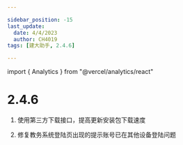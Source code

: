 ```yaml
---

sidebar_position: -15
last_update:
  date: 4/4/2023
  author: CH4019
tags: [建大助手, 2.4.6]

---
```

import { Analytics } from "@vercel/analytics/react"
<Analytics/>

# 2.4.6

1. 使用第三方下载接口，提高更新安装包下载速度

2. 修复教务系统登陆页出现的提示账号已在其他设备登陆问题